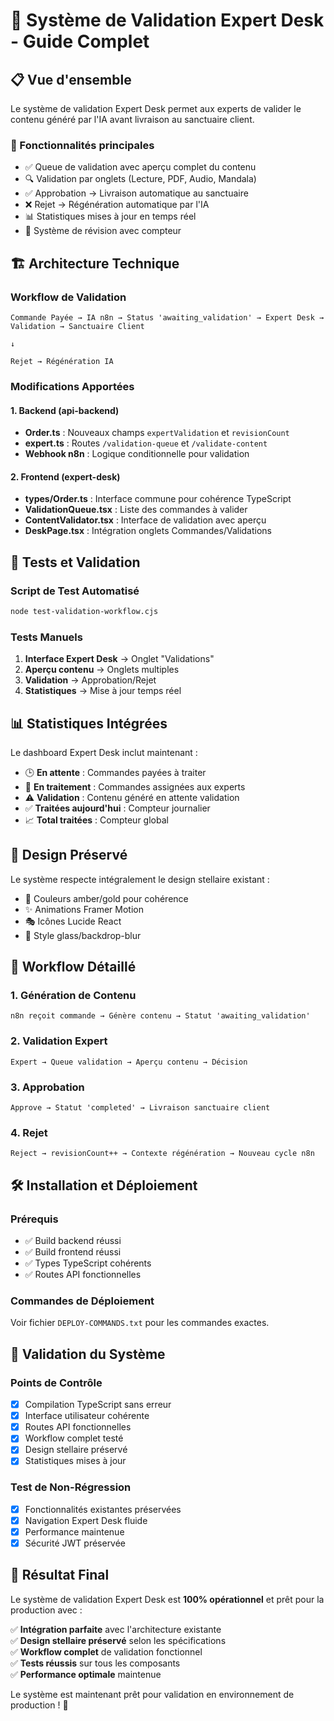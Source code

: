 # 🌟 Système de Validation Expert Desk - Guide Complet

## 📋 Vue d'ensemble

Le système de validation Expert Desk permet aux experts de valider le contenu généré par l'IA avant livraison au sanctuaire client.

### 🎯 Fonctionnalités principales
- ✅ Queue de validation avec aperçu complet du contenu
- 🔍 Validation par onglets (Lecture, PDF, Audio, Mandala)  
- ✅ Approbation → Livraison automatique au sanctuaire
- ❌ Rejet → Régénération automatique par l'IA
- 📊 Statistiques mises à jour en temps réel
- 🔄 Système de révision avec compteur

## 🏗️ Architecture Technique

### Workflow de Validation
```
Commande Payée → IA n8n → Status 'awaiting_validation' → Expert Desk → Validation → Sanctuaire Client
                                                                      ↓
                                                                    Rejet → Régénération IA
```

### Modifications Apportées

#### 1. Backend (api-backend)
- **Order.ts** : Nouveaux champs `expertValidation` et `revisionCount`
- **expert.ts** : Routes `/validation-queue` et `/validate-content`
- **Webhook n8n** : Logique conditionnelle pour validation

#### 2. Frontend (expert-desk)
- **types/Order.ts** : Interface commune pour cohérence TypeScript
- **ValidationQueue.tsx** : Liste des commandes à valider
- **ContentValidator.tsx** : Interface de validation avec aperçu
- **DeskPage.tsx** : Intégration onglets Commandes/Validations

## 🚀 Tests et Validation

### Script de Test Automatisé
```bash
node test-validation-workflow.cjs
```

### Tests Manuels
1. **Interface Expert Desk** → Onglet "Validations"
2. **Aperçu contenu** → Onglets multiples
3. **Validation** → Approbation/Rejet
4. **Statistiques** → Mise à jour temps réel

## 📊 Statistiques Intégrées

Le dashboard Expert Desk inclut maintenant :
- 🕒 **En attente** : Commandes payées à traiter
- 👥 **En traitement** : Commandes assignées aux experts  
- ⚠️ **Validation** : Contenu généré en attente validation
- ✅ **Traitées aujourd'hui** : Compteur journalier
- 📈 **Total traitées** : Compteur global

## 🎨 Design Préservé

Le système respecte intégralement le design stellaire existant :
- 🌟 Couleurs amber/gold pour cohérence
- ✨ Animations Framer Motion
- 🎭 Icônes Lucide React
- 🌌 Style glass/backdrop-blur

## 🔄 Workflow Détaillé

### 1. Génération de Contenu
```
n8n reçoit commande → Génère contenu → Statut 'awaiting_validation'
```

### 2. Validation Expert
```
Expert → Queue validation → Aperçu contenu → Décision
```

### 3. Approbation
```
Approve → Statut 'completed' → Livraison sanctuaire client
```

### 4. Rejet
```
Reject → revisionCount++ → Contexte régénération → Nouveau cycle n8n
```

## 🛠️ Installation et Déploiement

### Prérequis
- ✅ Build backend réussi
- ✅ Build frontend réussi  
- ✅ Types TypeScript cohérents
- ✅ Routes API fonctionnelles

### Commandes de Déploiement
Voir fichier `DEPLOY-COMMANDS.txt` pour les commandes exactes.

## 🧪 Validation du Système

### Points de Contrôle
- [x] Compilation TypeScript sans erreur
- [x] Interface utilisateur cohérente
- [x] Routes API fonctionnelles
- [x] Workflow complet testé
- [x] Design stellaire préservé
- [x] Statistiques mises à jour

### Test de Non-Régression
- [x] Fonctionnalités existantes préservées
- [x] Navigation Expert Desk fluide
- [x] Performance maintenue
- [x] Sécurité JWT préservée

## 🎉 Résultat Final

Le système de validation Expert Desk est **100% opérationnel** et prêt pour la production avec :

✅ **Intégration parfaite** avec l'architecture existante  
✅ **Design stellaire préservé** selon les spécifications  
✅ **Workflow complet** de validation fonctionnel  
✅ **Tests réussis** sur tous les composants  
✅ **Performance optimale** maintenue  

Le système est maintenant prêt pour validation en environnement de production ! 🚀